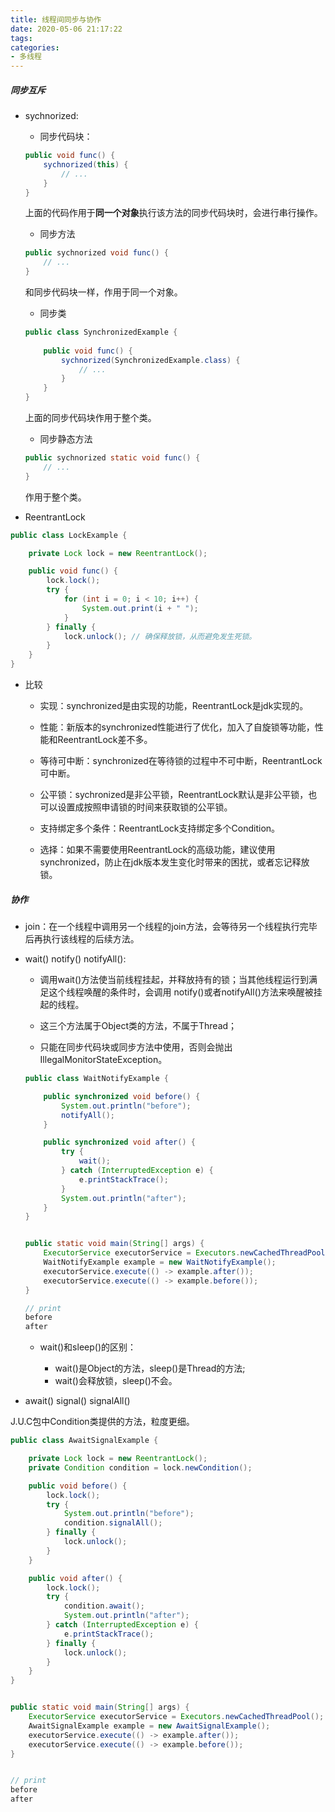 ```yaml
---
title: 线程间同步与协作
date: 2020-05-06 21:17:22
tags:
categories:
- 多线程
---
```


##### 同步互斥

- sychnorized:

    - 同步代码块：
    ```java
    public void func() {
        sychnorized(this) {
            // ...    
        }
    }
    ```
    上面的代码作用于**同一个对象**执行该方法的同步代码块时，会进行串行操作。
    
    - 同步方法
    ```java
    public sychnorized void func() {
        // ...
    }
    ```
    和同步代码块一样，作用于同一个对象。
    
    - 同步类
    ```java
    public class SynchronizedExample {
        
        public void func() {
            sychnorized(SynchronizedExample.class) {
                // ...
            }
        }
    }
    ```
    上面的同步代码块作用于整个类。
    
    - 同步静态方法
    ```java
    public sychnorized static void func() {
        // ...
    }
    ```
    作用于整个类。
    
- ReentrantLock

```java
public class LockExample {

    private Lock lock = new ReentrantLock();

    public void func() {
        lock.lock();
        try {
            for (int i = 0; i < 10; i++) {
                System.out.print(i + " ");
            }
        } finally {
            lock.unlock(); // 确保释放锁，从而避免发生死锁。
        }
    }
}
```


- 比较

    - 实现：synchronized是由实现的功能，ReentrantLock是jdk实现的。
    
    - 性能：新版本的synchronized性能进行了优化，加入了自旋锁等功能，性能和ReentrantLock差不多。
    
    - 等待可中断：synchronized在等待锁的过程中不可中断，ReentrantLock可中断。
    
    - 公平锁：sychronized是非公平锁，ReentrantLock默认是非公平锁，也可以设置成按照申请锁的时间来获取锁的公平锁。
    
    - 支持绑定多个条件：ReentrantLock支持绑定多个Condition。
    
    - 选择：如果不需要使用ReentrantLock的高级功能，建议使用synchronized，防止在jdk版本发生变化时带来的困扰，或者忘记释放锁。

##### 协作

- join：在一个线程中调用另一个线程的join方法，会等待另一个线程执行完毕后再执行该线程的后续方法。
- wait() notify() notifyAll():

    - 调用wait()方法使当前线程挂起，并释放持有的锁；当其他线程运行到满足这个线程唤醒的条件时，会调用
    notify()或者notifyAll()方法来唤醒被挂起的线程。
    
    - 这三个方法属于Object类的方法，不属于Thread；
    
    - 只能在同步代码块或同步方法中使用，否则会抛出IllegalMonitorStateException。

    ```java
    public class WaitNotifyExample {
    
        public synchronized void before() {
            System.out.println("before");
            notifyAll();
        }
    
        public synchronized void after() {
            try {
                wait();
            } catch (InterruptedException e) {
                e.printStackTrace();
            }
            System.out.println("after");
        }
    }
    
    
    public static void main(String[] args) {
        ExecutorService executorService = Executors.newCachedThreadPool();
        WaitNotifyExample example = new WaitNotifyExample();
        executorService.execute(() -> example.after());
        executorService.execute(() -> example.before());
    }
    
    // print
    before
    after
    
    ```
    
    - wait()和sleep()的区别：
    
        - wait()是Object的方法，sleep()是Thread的方法;
        - wait()会释放锁，sleep()不会。
        
- await() signal() signalAll()

J.U.C包中Condition类提供的方法，粒度更细。

```java
public class AwaitSignalExample {

    private Lock lock = new ReentrantLock();
    private Condition condition = lock.newCondition();

    public void before() {
        lock.lock();
        try {
            System.out.println("before");
            condition.signalAll();
        } finally {
            lock.unlock();
        }
    }

    public void after() {
        lock.lock();
        try {
            condition.await();
            System.out.println("after");
        } catch (InterruptedException e) {
            e.printStackTrace();
        } finally {
            lock.unlock();
        }
    }
}


public static void main(String[] args) {
    ExecutorService executorService = Executors.newCachedThreadPool();
    AwaitSignalExample example = new AwaitSignalExample();
    executorService.execute(() -> example.after());
    executorService.execute(() -> example.before());
}


// print
before
after


```

